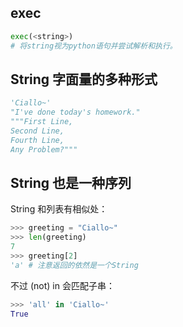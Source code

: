 ## exec
```python
exec(<string>)
# 将string视为python语句并尝试解析和执行。
```

## String 字面量的多种形式
```python
'Ciallo~'
"I've done today's homework."
"""First Line,
Second Line,
Fourth Line,
Any Problem?"""
```

## String 也是一种序列
String 和列表有相似处：
```python
>>> greeting = "Ciallo~"
>>> len(greeting)
7
>>> greeting[2]
'a' # 注意返回的依然是一个String
```
不过 (not) in 会匹配子串：
```python
>>> 'all' in 'Ciallo~'
True
```